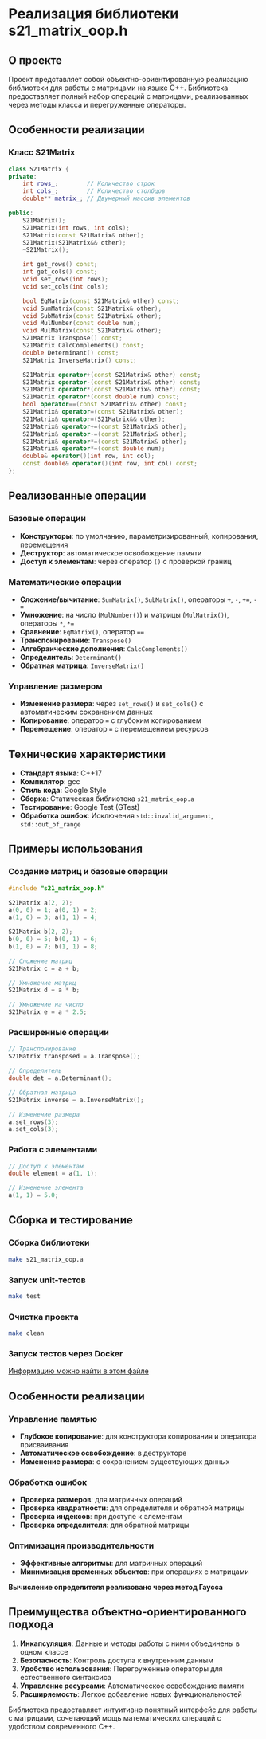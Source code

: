 # Реализация библиотеки s21_matrix_oop.h

## О проекте

Проект представляет собой объектно-ориентированную реализацию библиотеки для работы с матрицами на языке C++. Библиотека предоставляет полный набор операций с матрицами, реализованных через методы класса и перегруженные операторы.

## Особенности реализации

### Класс S21Matrix

```cpp
class S21Matrix {
private:
    int rows_;        // Количество строк
    int cols_;        // Количество столбцов
    double** matrix_; // Двумерный массив элементов

public:
    S21Matrix();
    S21Matrix(int rows, int cols);
    S21Matrix(const S21Matrix& other);
    S21Matrix(S21Matrix&& other);
    ~S21Matrix();

    int get_rows() const;
    int get_cols() const;
    void set_rows(int rows);
    void set_cols(int cols);

    bool EqMatrix(const S21Matrix& other) const;
    void SumMatrix(const S21Matrix& other);
    void SubMatrix(const S21Matrix& other);
    void MulNumber(const double num);
    void MulMatrix(const S21Matrix& other);
    S21Matrix Transpose() const;
    S21Matrix CalcComplements() const;
    double Determinant() const;
    S21Matrix InverseMatrix() const;

    S21Matrix operator+(const S21Matrix& other) const;
    S21Matrix operator-(const S21Matrix& other) const;
    S21Matrix operator*(const S21Matrix& other) const;
    S21Matrix operator*(const double num) const;
    bool operator==(const S21Matrix& other) const;
    S21Matrix& operator=(const S21Matrix& other);
    S21Matrix& operator=(S21Matrix&& other);
    S21Matrix& operator+=(const S21Matrix& other);
    S21Matrix& operator-=(const S21Matrix& other);
    S21Matrix& operator*=(const S21Matrix& other);
    S21Matrix& operator*=(const double num);
    double& operator()(int row, int col);
    const double& operator()(int row, int col) const;
};
```

## Реализованные операции

### Базовые операции
- **Конструкторы**: по умолчанию, параметризированный, копирования, перемещения
- **Деструктор**: автоматическое освобождение памяти
- **Доступ к элементам**: через оператор `()` с проверкой границ

### Математические операции
- **Сложение/вычитание**: `SumMatrix()`, `SubMatrix()`, операторы `+`, `-`, `+=`, `-=`
- **Умножение**: на число (`MulNumber()`) и матрицы (`MulMatrix()`), операторы `*`, `*=`
- **Сравнение**: `EqMatrix()`, оператор `==`
- **Транспонирование**: `Transpose()`
- **Алгебраические дополнения**: `CalcComplements()`
- **Определитель**: `Determinant()`
- **Обратная матрица**: `InverseMatrix()`

### Управление размером
- **Изменение размера**: через `set_rows()` и `set_cols()` с автоматическим сохранением данных
- **Копирование**: оператор `=` с глубоким копированием
- **Перемещение**: оператор `=` с перемещением ресурсов

## Технические характеристики

- **Стандарт языка**: C++17
- **Компилятор**: gcc
- **Стиль кода**: Google Style
- **Сборка**: Статическая библиотека `s21_matrix_oop.a`
- **Тестирование**: Google Test (GTest)
- **Обработка ошибок**: Исключения `std::invalid_argument`, `std::out_of_range`

## Примеры использования

### Создание матриц и базовые операции
```cpp
#include "s21_matrix_oop.h"

S21Matrix a(2, 2);
a(0, 0) = 1; a(0, 1) = 2;
a(1, 0) = 3; a(1, 1) = 4;

S21Matrix b(2, 2);
b(0, 0) = 5; b(0, 1) = 6;
b(1, 0) = 7; b(1, 1) = 8;

// Сложение матриц
S21Matrix c = a + b;

// Умножение матриц
S21Matrix d = a * b;

// Умножение на число
S21Matrix e = a * 2.5;
```

### Расширенные операции
```cpp
// Транспонирование
S21Matrix transposed = a.Transpose();

// Определитель
double det = a.Determinant();

// Обратная матрица
S21Matrix inverse = a.InverseMatrix();

// Изменение размера
a.set_rows(3);
a.set_cols(3);
```

### Работа с элементами
```cpp
// Доступ к элементам
double element = a(1, 1);

// Изменение элемента
a(1, 1) = 5.0;
```

## Сборка и тестирование

### Сборка библиотеки
```bash
make s21_matrix_oop.a
```

### Запуск unit-тестов
```bash
make test
```

### Очистка проекта
```bash
make clean
```
### Запуск тестов через Docker
[Информацию можно найти в этом файле](launch.md)

## Особенности реализации

### Управление памятью
- **Глубокое копирование**: для конструктора копирования и оператора присваивания
- **Автоматическое освобождение**: в деструкторе
- **Изменение размера**: с сохранением существующих данных

### Обработка ошибок
- **Проверка размеров**: для матричных операций
- **Проверка квадратности**: для определителя и обратной матрицы
- **Проверка индексов**: при доступе к элементам
- **Проверка определителя**: для обратной матрицы

### Оптимизация производительности
- **Эффективные алгоритмы**: для матричных операций
- **Минимизация временных объектов**: при операциях с матрицами

**Вычисление определителя реализовано через метод Гаусса**

## Преимущества объектно-ориентированного подхода

1. **Инкапсуляция**: Данные и методы работы с ними объединены в одном классе
2. **Безопасность**: Контроль доступа к внутренним данным
3. **Удобство использования**: Перегруженные операторы для естественного синтаксиса
4. **Управление ресурсами**: Автоматическое освобождение памяти
5. **Расширяемость**: Легкое добавление новых функциональностей

Библиотека предоставляет интуитивно понятный интерфейс для работы с матрицами, сочетающий мощь математических операций с удобством современного C++.